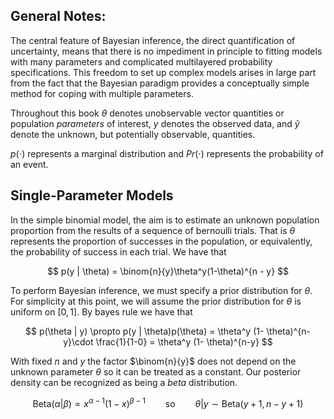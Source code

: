 ## General Notes:

The central feature of Bayesian inference, the direct quantification of uncertainty, means that there is no impediment in principle to fitting models with many parameters and complicated multilayered probability specifications. This freedom to set up complex models arises in large part from the fact that the Bayesian paradigm provides a conceptually simple method for coping with multiple parameters.

Throughout this book $\theta$ denotes unobservable vector quantities or population *parameters* of interest, $y$ denotes the observed data, and $\tilde{y}$ denote the unknown, but potentially observable, quantities.

$p(\cdot)$ represents a marginal distribution and $Pr(\cdot)$ represents the probability of an event.

## Single-Parameter Models

In the simple binomial model, the aim is to estimate an unknown population proportion from the results of a sequence of bernoulli trials. That is $\theta$ represents the proportion of successes in the population, or equivalently, the probability of success in each trial. We have that

$$
p(y | \theta) = \binom{n}{y}\theta^y(1-\theta)^{n - y}
$$

To perform Bayesian inference, we must specify a prior distribution for $\theta$. For simplicity at this point, we will assume the prior distribution for $\theta$  is uniform on $[0,1]$. By bayes rule we have that

$$
p(\theta | y) \propto p(y | \theta)p(\theta) = \theta^y (1- \theta)^{n-y}\cdot \frac{1}{1-0} =  \theta^y (1- \theta)^{n-y}
$$

With fixed $n$ and $y$ the factor $\binom{n}{y}$ does not depend on the unknown parameter $\theta$ so it can be treated as a constant. Our posterior density can be recognized as being a *beta* distribution.

$$
\text{Beta}(\alpha | \beta) \propto x^{\alpha - 1}(1-x)^{\beta - 1} \qquad \text{so} \qquad \theta | y \sim \text{Beta}(y + 1, n-y + 1)
$$

